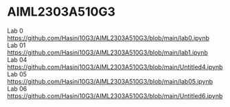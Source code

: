 # AIML2303A510G3
Lab 0  https://github.com/Hasini10G3/AIML2303A510G3/blob/main/lab0.ipynb         
Lab 01  https://github.com/Hasini10G3/AIML2303A510G3/blob/main/lab1.ipynb  
Lab 04 https://github.com/Hasini10G3/AIML2303A510G3/blob/main/Untitled4.ipynb      
Lab 05 https://github.com/Hasini10G3/AIML2303A510G3/blob/main/lab05.ipynb     
Lab 06 https://github.com/Hasini10G3/AIML2303A510G3/blob/main/Untitled6.ipynb
